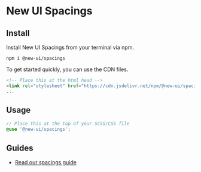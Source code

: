# New UI Spacings

## Install
Install New UI Spacings from your terminal via npm.

```
npm i @new-ui/spacings
```

To get started quickly, you can use the CDN files.
 
```html
<!-- Place this at the html head -->
<link rel="stylesheet" href="https://cdn.jsdelivr.net/npm/@new-ui/spacings@latest/dist/index.css">
...
```

## Usage

```scss
// Place this at the top of your SCSS/CSS file
@use '@new-ui/spacings';
```

## Guides
- [Read our spacings guide](https://new-ui.com/docs/foundations/spacings)